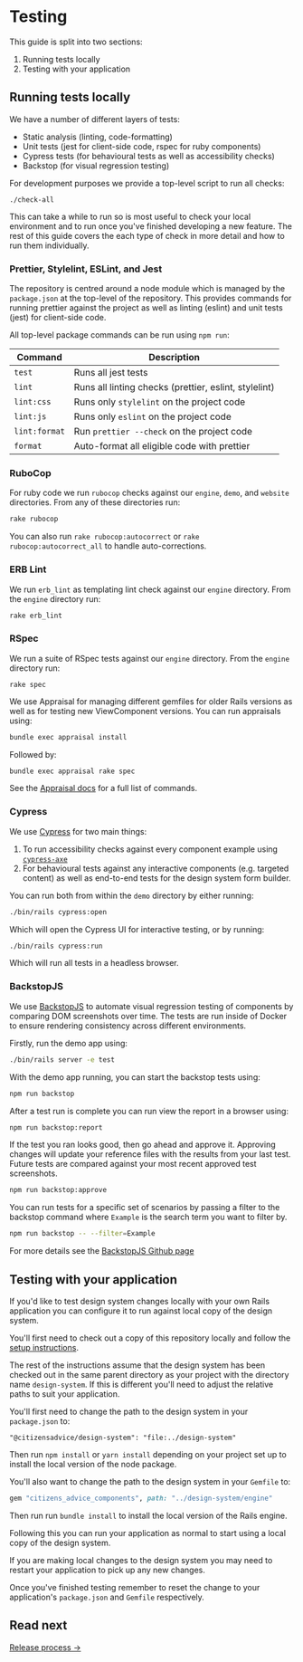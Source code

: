 # Testing

This guide is split into two sections:

1. Running tests locally
2. Testing with your application

## Running tests locally

We have a number of different layers of tests:

- Static analysis (linting, code-formatting)
- Unit tests (jest for client-side code, rspec for ruby components)
- Cypress tests (for behavioural tests as well as accessibility checks)
- Backstop (for visual regression testing)

For development purposes we provide a top-level script to run all checks:

```
./check-all
```

This can take a while to run so is most useful to check your local environment and to run once you've finished developing a new feature. The rest of this guide covers the each type of check in more detail and how to run them individually.

### Prettier, Stylelint, ESLint, and Jest

The repository is centred around a node module which is managed by the `package.json` at the top-level of the repository. This provides commands for running prettier against the project as well as linting (eslint) and unit tests (jest) for client-side code.

All top-level package commands can be run using `npm run`:

| Command       | Description                                           |
| ------------- | ----------------------------------------------------- |
| `test`        | Runs all jest tests                                   |
| `lint`        | Runs all linting checks (prettier, eslint, stylelint) |
| `lint:css`    | Runs only `stylelint` on the project code             |
| `lint:js`     | Runs only `eslint` on the project code                |
| `lint:format` | Run `prettier --check` on the project code            |
| `format`      | Auto-format all eligible code with prettier           |

### RuboCop

For ruby code we run `rubocop` checks against our `engine`, `demo`, and `website` directories. From any of these directories run:

```sh
rake rubocop
```

You can also run `rake rubocop:autocorrect` or `rake rubocop:autocorrect_all` to handle auto-corrections.

### ERB Lint

We run `erb_lint` as templating lint check against our `engine` directory. From the `engine` directory run:

```sh
rake erb_lint
```

### RSpec

We run a suite of RSpec tests against our `engine` directory. From the `engine` directory run:

```
rake spec
```

We use Appraisal for managing different gemfiles for older Rails versions as well as for testing new ViewComponent versions. You can run appraisals using:

```sh
bundle exec appraisal install
```

Followed by:

```sh
bundle exec appraisal rake spec
```

See the [Appraisal docs](https://github.com/thoughtbot/appraisal) for a full list of commands.

### Cypress

We use [Cypress](https://www.cypress.io/) for two main things:

1. To run accessibility checks against every component example using [`cypress-axe`](https://github.com/component-driven/cypress-axe)
2. For behavioural tests against any interactive components (e.g. targeted content) as well as end-to-end tests for the design system form builder.

You can run both from within the `demo` directory by either running:

```sh
./bin/rails cypress:open
```

Which will open the Cypress UI for interactive testing, or by running:

```sh
./bin/rails cypress:run
```

Which will run all tests in a headless browser.

### BackstopJS

We use [BackstopJS](https://github.com/garris/BackstopJS) to automate visual regression testing of components by comparing DOM screenshots over time. The tests are run inside of Docker to ensure rendering consistency across different environments.

Firstly, run the demo app using:

```sh
./bin/rails server -e test
```

With the demo app running, you can start the backstop tests using:

```sh
npm run backstop
```

After a test run is complete you can run view the report in a browser using:

```sh
npm run backstop:report
```

If the test you ran looks good, then go ahead and approve it. Approving changes will update your reference files with the results from your last test. Future tests are compared against your most recent approved test screenshots.

```sh
npm run backstop:approve
```

You can run tests for a specific set of scenarios by passing a filter to the backstop command where `Example` is the search term you want to filter by.

```sh
npm run backstop -- --filter=Example
```

For more details see the [BackstopJS Github page](https://github.com/garris/BackstopJS)

## Testing with your application

If you'd like to test design system changes locally with your own Rails application you can configure it to run against local copy of the design system.

You'll first need to check out a copy of this repository locally and follow the [setup instructions](./02-local-setup.md).

The rest of the instructions assume that the design system has been checked out in the same parent directory as your project with the directory name `design-system`. If this is different you'll need to adjust the relative paths to suit your application.

You'll first need to change the path to the design system in your `package.json` to:

```
"@citizensadvice/design-system": "file:../design-system"
```

Then run `npm install` or `yarn install` depending on your project set up to install the local version of the node package.

You'll also want to change the path to the design system in your `Gemfile` to:

```rb
gem "citizens_advice_components", path: "../design-system/engine"
```

Then run run `bundle install` to install the local version of the Rails engine.

Following this you can run your application as normal to start using a local copy of the design system.

If you are making local changes to the design system you may need to restart your application to pick up any new changes.

Once you've finished testing remember to reset the change to your application's `package.json` and `Gemfile` respectively.

## Read next

[Release process →](./04-release-process.md)
